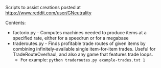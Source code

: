 Scripts to assist creations posted at https://www.reddit.com/user/GNeutrality

Contents:
- factorio.py - Computes machines needed to produce items at a specified rate, either for a speedrun or for a megabase
- traderoutes.py - Finds profitable trade routes of given items by combining infinitely-available single item-for-item trades. Useful for TradeRouteOverhaul, and also any game that features trade loops.
  - For example: `python traderoutes.py example-trades.txt 1`
